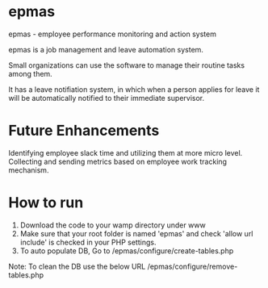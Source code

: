 epmas
=====

epmas - employee performance monitoring and action system

epmas is a job management and leave automation system.

Small organizations can use the software to manage their routine tasks among them.

It has a leave notifiation system, in which when a person applies for leave it will be automatically notified to their immediate
supervisor.

Future Enhancements
===================
Identifying employee slack time and utilizing them at more micro level.
Collecting and sending metrics based on employee work tracking mechanism.

How to run
==========

1) Download the code to your wamp directory under www
2) Make sure that your root folder is named 'epmas' and check 'allow url include' is checked in your PHP settings.
3) To auto populate DB, Go to <localhost>/epmas/configure/create-tables.php

Note: To clean the DB use the below URL
<localhost>/epmas/configure/remove-tables.php
